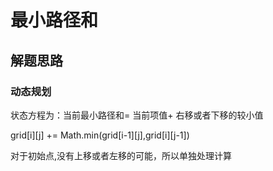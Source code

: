 # 最小路径和

## 解题思路

### 动态规划

状态方程为：当前最小路径和= 当前项值+ 右移或者下移的较小值

grid[i][j] += Math.min(grid[i-1][j],grid[i][j-1])

对于初始点,没有上移或者左移的可能，所以单独处理计算
